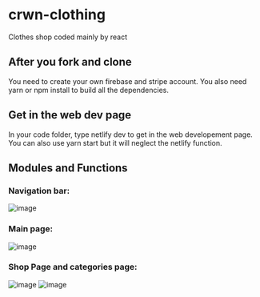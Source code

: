 # crwn-clothing
Clothes shop coded mainly by react 

## After you fork and clone
You need to create your own firebase and stripe account. You also need yarn or npm install to build all the dependencies.

## Get in the web dev page
In your code folder, type netlify dev to get in the web developement page. You can also use yarn start but it will neglect the netlify function.

## Modules and Functions

### Navigation bar:
![image](https://user-images.githubusercontent.com/96605253/185507596-b68b1271-5ba2-4079-abb0-00c795fead41.png)

### Main page:
![image](https://user-images.githubusercontent.com/96605253/185507724-a5d8fb6c-725b-4955-989a-629ecff95a64.png)

### Shop Page and categories page:
![image](https://user-images.githubusercontent.com/96605253/185507900-24d56ee9-bd52-4aec-b43e-dadaa2e905ae.png)
![image](https://user-images.githubusercontent.com/96605253/185507937-191dec7c-847c-472a-94a3-a5beadea80a7.png)
